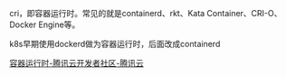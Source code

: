 cri，即容器运行时。常见的就是containerd、rkt、Kata Container、CRI-O、Docker Engine等。

k8s早期使用dockerd做为容器运行时，后面改成containerd


[容器运行时-腾讯云开发者社区-腾讯云](https://cloud.tencent.com/developer/article/2178151)